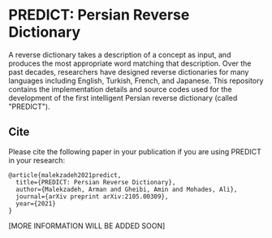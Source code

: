 # PREDICT: Persian Reverse Dictionary
A reverse dictionary takes a description of a concept as input, and produces the most appropriate word matching that description. Over the past decades, researchers have designed reverse dictionaries for many languages including English, Turkish, French, and Japanese. This repository contains the implementation details and source codes used for the development of the first intelligent Persian reverse dictionary (called "PREDICT"). 


Cite
---

Please cite the following paper in your publication if you are using PREDICT in your research:
```
@article{malekzadeh2021predict,
  title={PREDICT: Persian Reverse Dictionary},
  author={Malekzadeh, Arman and Gheibi, Amin and Mohades, Ali},
  journal={arXiv preprint arXiv:2105.00309},
  year={2021}
}
```

[MORE INFORMATION WILL BE ADDED SOON]
